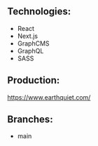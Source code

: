 ## Technologies:

- React
- Next.js
- GraphCMS
- GraphQL
- SASS

## Production:

https://www.earthquiet.com/

## Branches:

- main
